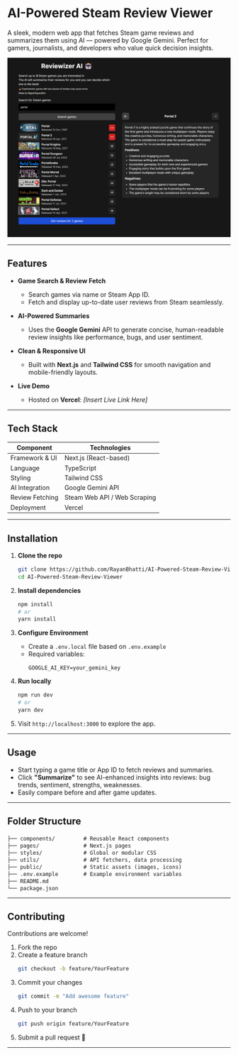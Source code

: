 # AI-Powered Steam Review Viewer

A sleek, modern web app that fetches Steam game reviews and summarizes them using AI — powered by Google Gemini. Perfect for gamers, journalists, and developers who value quick decision insights.

![Reviewizer screenshot](/github/reviewizer.png)

---

## Features

- **Game Search & Review Fetch**
  - Search games via name or Steam App ID.
  - Fetch and display up-to-date user reviews from Steam seamlessly.

- **AI-Powered Summaries**
  - Uses the **Google Gemini** API to generate concise, human-readable review insights like performance, bugs, and user sentiment.

- **Clean & Responsive UI**
  - Built with **Next.js** and **Tailwind CSS** for smooth navigation and mobile-friendly layouts.

- **Live Demo**
  - Hosted on **Vercel**: _[Insert Live Link Here]_

---

## Tech Stack

| Component         | Technologies                     |
|-------------------|-----------------------------------|
| Framework & UI    | Next.js (React-based)            |
| Language          | TypeScript                       |
| Styling           | Tailwind CSS                     |
| AI Integration    | Google Gemini API                |
| Review Fetching   | Steam Web API / Web Scraping      |
| Deployment        | Vercel                           |

---

## Installation

1. **Clone the repo**
   ```bash
   git clone https://github.com/RayanBhatti/AI-Powered-Steam-Review-Viewer.git
   cd AI-Powered-Steam-Review-Viewer
   ```

2. **Install dependencies**
   ```bash
   npm install
   # or
   yarn install
   ```

3. **Configure Environment**
   - Create a `.env.local` file based on `.env.example`
   - Required variables:
     ```env
     GOOGLE_AI_KEY=your_gemini_key
     ```

4. **Run locally**
   ```bash
   npm run dev
   # or
   yarn dev
   ```

5. Visit `http://localhost:3000` to explore the app.

---

## Usage

- Start typing a game title or App ID to fetch reviews and summaries.
- Click **"Summarize"** to see AI-enhanced insights into reviews: bug trends, sentiment, strengths, weaknesses.
- Easily compare before and after game updates.

---

## Folder Structure

```plaintext
├── components/         # Reusable React components
├── pages/              # Next.js pages
├── styles/             # Global or modular CSS
├── utils/              # API fetchers, data processing
├── public/             # Static assets (images, icons)
├── .env.example        # Example environment variables
├── README.md
└── package.json
```

---

## Contributing

Contributions are welcome!

1. Fork the repo
2. Create a feature branch  
   ```bash
   git checkout -b feature/YourFeature
   ```
3. Commit your changes  
   ```bash
   git commit -m "Add awesome feature"
   ```
4. Push to your branch  
   ```bash
   git push origin feature/YourFeature
   ```
5. Submit a pull request 🎉

---
